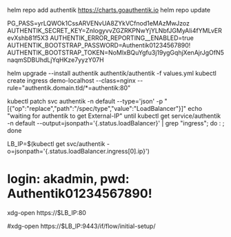 helm repo add authentik https://charts.goauthentik.io
helm repo update

PG_PASS=yrLQWOk1CssARVENvUA8ZYkVCfnod1eMAzMwJzoz
AUTHENTIK_SECRET_KEY=ZnIogyvvZGZRKPNwYjYLNbfJGMyAIi4fYMLvERevXshb81f5X3
AUTHENTIK_ERROR_REPORTING__ENABLED=true
AUTHENTIK_BOOTSTRAP_PASSWORD=Authentik01234567890!
AUTHENTIK_BOOTSTRAP_TOKEN=NoMlxBQuYgfu3j19ygGqhjXenAjrJgOfN5naqmSDBUhdLjYqHKze7yyzY07H

helm upgrade --install authentik authentik/authentik -f values.yml
kubectl create ingress demo-localhost --class=nginx --rule="authentik.domain.tld/*=authentik:80"

kubectl patch svc authentik -n default --type='json' -p "[{\"op\":\"replace\",\"path\":\"/spec/type\",\"value\":\"LoadBalancer\"}]"
echo "waiting for authentik to get External-IP"
until kubectl get service/authentik -n default --output=jsonpath='{.status.loadBalancer}' | grep "ingress"; do : ; done

LB_IP=$(kubectl get svc/authentik -o=jsonpath='{.status.loadBalancer.ingress[0].ip}')

# login: akadmin, pwd: Authentik01234567890!
xdg-open https://$LB_IP:80

#xdg-open https://$LB_IP:9443/if/flow/initial-setup/